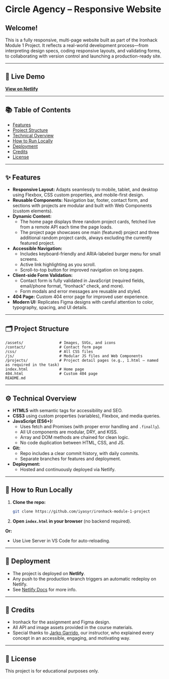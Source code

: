 # Circle Agency – Responsive Website

## Welcome!
This is a fully responsive, multi-page website built as part of the Ironhack Module 1 Project. It reflects a real-world development process—from interpreting design specs, coding responsive layouts, and validating forms, to collaborating with version control and launching a production-ready site.

---

## 🚀 Live Demo
[**View on Netlify**](https://circle-agency-ilia-iasyr.netlify.app/)

---

## 📚 Table of Contents
- [Features](#✨-features)
- [Project Structure](#🗂-project-structure)
- [Technical Overview](#⚙️-technical-overview)
- [How to Run Locally](#🏁-how-to-run-locally)
- [Deployment](#🚢-deployment)
- [Credits](#🙏-credits)
- [License](#📝-license)

---

## ✨ Features

- **Responsive Layout:** Adapts seamlessly to mobile, tablet, and desktop using Flexbox, CSS custom properties, and mobile-first design.
- **Reusable Components:** Navigation bar, footer, contact form, and sections with projects are modular and built with Web Components (custom elements).
- **Dynamic Content:**
  - The home page displays three random project cards, fetched live from a remote API each time the page loads.
  - The project page showcases one main (featured) project and three additional random project cards, always excluding the currently featured project.
- **Accessible Navigation:**
  - Includes keyboard-friendly and ARIA-labeled burger menu for small screens.
  - Active link highlighting as you scroll.
  - Scroll-to-top button for improved navigation on long pages.
- **Client-side Form Validation:**
  - Contact form is fully validated in JavaScript (required fields, email/phone format, “Ironhack” check, and more).
  - Form modals and error messages are reusable and styled.
- **404 Page:** Custom 404 error page for improved user experience.
- **Modern UI:** Replicates Figma designs with careful attention to color, typography, spacing, and UI details.

---

## 🗂 Project Structure

```
/assets/                # Images, SVGs, and icons
/contact/               # Contact form page
/css/                   # All CSS files
/js/                    # Modular JS files and Web Components
/projects/              # Project detail pages (e.g., 1.html — named as required in the task)
index.html              # Home page
404.html                # Custom 404 page
README.md
```

---

## ⚙️ Technical Overview

- **HTML5** with semantic tags for accessibility and SEO.
- **CSS3** using custom properties (variables), Flexbox, and media queries.
- **JavaScript (ES6+):**
  - Uses fetch and Promises (with proper error handling and `.finally`).
  - All UI components are modular, DRY, and KISS.
  - Array and DOM methods are chained for clean logic.
  - No code duplication between HTML, CSS, and JS.
- **Git:**
  - Repo includes a clear commit history, with daily commits.
  - Separate branches for features and deployment.
- **Deployment:**
  - Hosted and continuously deployed via Netlify.

---

## 🏁 How to Run Locally

1. **Clone the repo:**
   ```bash
   git clone https://github.com/iyasyr/ironhack-module-1-project
   ```
2. **Open `index.html` in your browser** (no backend required).

**Or:**
- Use Live Server in VS Code for auto-reloading.

---

## 🚢 Deployment

- The project is deployed on **Netlify**.
- Any push to the production branch triggers an automatic redeploy on Netlify.
- See [Netlify Docs](https://docs.netlify.com/) for more info.

---

## 🙏 Credits

- Ironhack for the assignment and Figma design.
- All API and image assets provided in the course materials.
- Special thanks to [Jarko Garrido](https://github.com/CarlosGalo), our instructor, who explained every concept in an accessible, engaging, and motivating way.

---

## 📝 License

This project is for educational purposes only.
